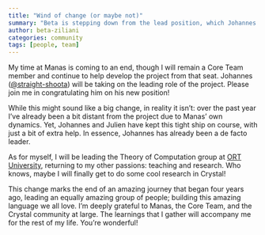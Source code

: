 ```yaml
---
title: "Wind of change (or maybe not)"
summary: "Beta is stepping down from the lead position, which Johannes will take"
author: beta-ziliani
categories: community
tags: [people, team]
---
```


My time at Manas is coming to an end, though I will remain a Core Team member and continue to help develop the project from that seat. Johannes ([@straight-shoota](https://github.com/straight-shoota)) will be taking on the leading role of the project. Please join me in congratulating him on his new position!

While this might sound like a big change, in reality it isn’t: over the past year I’ve already been a bit distant from the project due to Manas’ own dynamics. Yet, Johannes and Julien have kept this tight ship on course, with just a bit of extra help. In essence, Johannes has already been a de facto leader.

As for myself, I will be leading the Theory of Computation group at [ORT University](https://www.ort.edu.uy/), returning to my other passions: teaching and research. Who knows, maybe I will finally get to do some cool research in Crystal!

This change marks the end of an amazing journey that began four years ago, leading an equally amazing group of people; building this amazing language we all love. I’m deeply grateful to Manas, the Core Team, and the Crystal community at large. The learnings that I gather will accompany me for the rest of my life. You’re wonderful!
